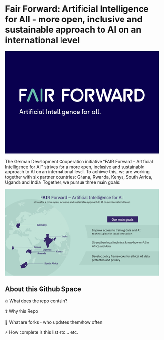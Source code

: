 # Fair Forward: Artificial Intelligence for All - more open, inclusive and sustainable approach to AI on an international level

<img src="https://github.com/Fair-Forward/.github/blob/main/images/fair_forward_logo.jpeg" width="520"/>

The German Development Cooperation initiative “FAIR Forward – Artificial Intelligence for All” strives for a more open, inclusive and sustainable approach to AI on an international level. To achieve this, we are working together with six partner countries: Ghana, Rwanda, Kenya, South Africa, Uganda and India. Together, we pursue three main goals:

<img src="https://github.com/Fair-Forward/.github/blob/main/images/FF_intro.jpeg" width="520"/>

## About this Github Space
:fire: What does the repo contain?

:question: Why this Repo

:fork_and_knife: What are forks - who updates them/how often

:zap: How complete is this list etc... etc.
